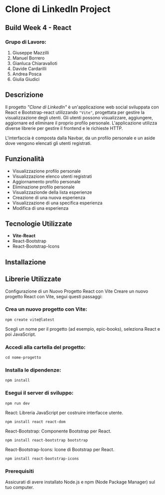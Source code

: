 # Clone di Linkedln Project
## Build Week 4 - React

### Grupo di Lavoro:
  
1.  Giuseppe Mazzilli
2.  Manuel Borrero
3.  Gianluca Chiaravalloti
4.  Davide Cardarilli
5.  Andrea Posca
6.  Giulia Giudici

## Descrizione

Il progetto _"Clone di Linkedln"_ è un'applicazione web social sviluppata con React e Bootstrap-react utilizzando `"Vite"`, progettata per gestire la visualizzazione degli utenti.
Gli utenti possono visualizzare, aggiungere, aggiornare ed eliminare il proprio profilo personale.
L'applicazione utilizza diverse librerie per gestire il frontend e le richieste HTTP.

L'interfaccia è composta dalla Navbar, da un profilo personale e un aside dove vengono elencati gli utenti registrati.

## Funzionalità

* Visualizzazione profilo personale
* Visualizzazione elenco utenti registrati
* Aggiornamento profilo personale
* Eliminazione profilo personale
* Visualizzazionde della lista esperienze
* Creazione di una nuova esperienza
* Visualizzazione di una specifica esperienza
* Modifica di una esperienza


## Tecnologie Utilizzate

* **Vite-React**
* React-Bootstrap
* React-Bootstrap-Icons

## Installazione

## Librerie Utilizzate

Configurazione di un Nuovo Progetto React con Vite
Creare un nuovo progetto React con Vite, segui questi passaggi:

### Crea un nuovo progetto con Vite:

`npm create vite@latest`

Scegli un nome per il progetto (ad esempio, epic-books), seleziona React e poi JavaScript.

### Accedi alla cartella del progetto:

`cd nome-progetto`

### Installa le dipendenze:

`npm install`

### Esegui il server di sviluppo:

`npm run dev`

React: Libreria JavaScript per costruire interfacce utente.

`npm install react react-dom`

React-Bootstrap: Componente Bootstrap per React.

`npm install react-bootstrap bootstrap`

React-Bootstrap-Icons: Icone di Bootstrap per React.

`npm install react-bootstrap-icons`

### Prerequisiti

Assicurati di avere installato Node.js e npm (Node Package Manager) sul tuo computer.
